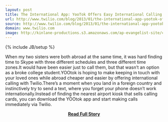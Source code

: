 ```yaml
---
layout: post
title: The International App: YooTok Offers Easy International Calling with Twilio
url: http://www.twilio.com/blog/2013/01/the-international-app-yootok-offers-easy-international-calling-with-twilio.html
source: http://www.twilio.com/blog/2013/01/the-international-app-yootok-offers-easy-international-calling-with-twilio.html
domain: www.twilio.com
image: http://kinlane-productions.s3.amazonaws.com/ap-evangelist-site/curated/screenshots/9352_api500_com.png
---
```

{% include JB/setup %}<p>When my two sisters were both abroad at the same time, it was hard finding time to Skype with three different schedules and three different time zones.It would have been easier just to call them, but that wasn’t an option as a broke college student.YOOtok is hoping to make keeping in touch with your loved ones while abroad cheaper and easier by offering international calling with Twilio.There’s a moment when you land in a foreign country and instinctively try to send a text, where you forget your phone doesn’t work internationally.Instead of finding the nearest airport kiosk that sells calling cards, you can download the YOOtok app and start making calls immediately via Twilio.</p>
<center><p><a href="http://www.twilio.com/blog/2013/01/the-international-app-yootok-offers-easy-international-calling-with-twilio.html" style='padding:25px; font-sze:18px; font-weight: bold;'>Read Full Story</a></p></center>
